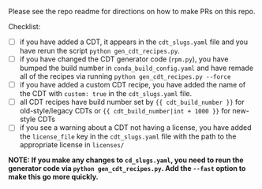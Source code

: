 Please see the repo readme for directions on how to make PRs on this repo.

Checklist:

- [ ] if you have added a CDT, it appears in the `cdt_slugs.yaml` file and 
  you have rerun the script `python gen_cdt_recipes.py`.
- [ ] if you have changed the CDT generator code (`rpm.py`), you have bumped
  the build number in `conda_build_config.yaml` and have remade all of the
  recipes via running `python gen_cdt_recipes.py --force`
- [ ] if you have added a custom CDT recipe, you have added the name of the CDT
  with `custom: true` in the `cdt_slugs.yaml` file.
- [ ] all CDT recipes have build number set by `{{ cdt_build_number }}` for
  old-style/legacy CDTs or `{{ cdt_build_number|int + 1000 }}` for new-style CDTs
- [ ] if you see a warning about a CDT not having a license, you have added the
  `license_file` key in the `cdt_slugs.yaml` file with the path to the appropriate
  license in `licenses/`

**NOTE: If you make any changes to `cd_slugs.yaml`, you need to reun the generator code
via `python gen_cdt_recipes.py`. Add the `--fast` option to make this go more quickly.**
